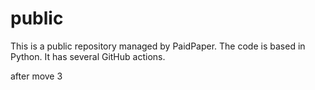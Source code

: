 # public

This is a public repository managed by PaidPaper. The code is based in Python. It has several GitHub actions.

after move 3
